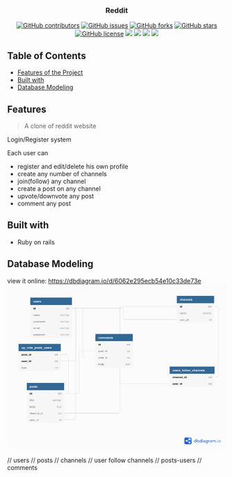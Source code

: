 <h3 align="center">Reddit</h3>
<div align="center">
  
  [![GitHub contributors](https://img.shields.io/github/contributors/Oaik/Reddit)](https://github.com/Oaik/Reddit/contributors)
  [![GitHub issues](https://img.shields.io/github/issues/Oaik/Reddit)](https://github.com/Oaik/Reddit/issues)
  [![GitHub forks](https://img.shields.io/github/forks/Oaik/Reddit)](https://github.com/Oaik/Reddit/network)
  [![GitHub stars](https://img.shields.io/github/stars/Oaik/Reddit)](https://github.com/Oaik/Reddit/stargazers)
  [![GitHub license](https://img.shields.io/github/license/Oaik/Reddit)](https://github.com/Oaik/Reddit/blob/master/LICENSE)
  <img src="https://img.shields.io/github/languages/count/Oaik/Reddit" />
  <img src="https://img.shields.io/github/languages/top/Oaik/Reddit" />
  <img src="https://img.shields.io/github/languages/code-size/Oaik/Reddit" />
  <img src="https://img.shields.io/github/issues-pr-raw/Oaik/Reddit" />
</div>

## Table of Contents
- [Features of the Project](#features)
- [Built with](#features)
- [Database Modeling](#database-modeling)

## Features
> A clone of reddit website
<p> Login/Register system
</p>
<p> 
Each user can
</p>
<ul>
<li>register and edit/delete his own profile
</li>
<li>create any number of channels
</li>
<li>join(follow) any channel
</li>
<li>create a post on any channel
</li>
<li>upvote/downvote any post
</li>
</li>
<li>comment any post
</li>
</ul>

## Built with
<ul>
<li>Ruby on rails
</li>
</ul>

## Database Modeling

view it online: https://dbdiagram.io/d/6062e295ecb54e10c33de73e
<img src="screenshots/readdit.png" alt="diagram for app">

// users
// posts
// channels
// user follow channels
// posts-users
// comments




